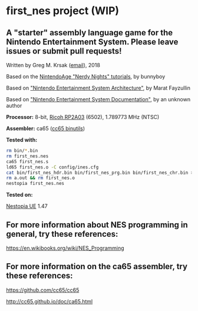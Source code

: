 first_nes project (WIP)
=================


A "starter" assembly language game for the Nintendo Entertainment System.
Please leave issues or submit pull requests!
-------------------------------------------------------------------------


Written by Greg M. Krsak ([email](mailto:greg.krsak@gmail.com)), 2018

Based on the [NintendoAge "Nerdy Nights" tutorials](http://nintendoage.com/forum/messageview.cfm?catid=22&threadid=7155), by bunnyboy

Based on ["Nintendo Entertainment System Architecture"](http://fms.komkon.org/EMUL8/NES.html), by Marat Fayzullin
 
Based on ["Nintendo Entertainment System Documentation"](https://emu-docs.org/NES/nestech.txt), by an unknown author

**Processor:** 8-bit, [Ricoh RP2A03](https://en.wikipedia.org/wiki/Ricoh_2A03) (6502), 1.789773 MHz (NTSC)

**Assembler:** ca65 ([cc65 binutils](https://github.com/cc65/cc65))

**Tested with:**

```bash
rm bin/*.bin
rm first_nes.nes
ca65 first_nes.s
ld65 first_nes.o -C config/ines.cfg
cat bin/first_nes_hdr.bin bin/first_nes_prg.bin bin/first_nes_chr.bin > first_nes.nes
rm a.out && rm first_nes.o
nestopia first_nes.nes
```

**Tested on:**

[Nestopia UE](http://0ldsk00l.ca/nestopia/) 1.47


For more information about NES programming in general, try these references:
-----------------------------------------------------------------------------------------------------------------

https://en.wikibooks.org/wiki/NES_Programming

For more information on the ca65 assembler, try these references:
------------------------------------------------------------------------------------------------------

https://github.com/cc65/cc65

http://cc65.github.io/doc/ca65.html
